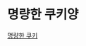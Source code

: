 # 명량한 쿠키양
[명량한 쿠키](https://github.com/moomin-04/YOLO-2018920056/tree/%EB%AA%85%EB%9F%89%ED%95%9C%EC%BF%A0%ED%82%A4%EC%96%91)
